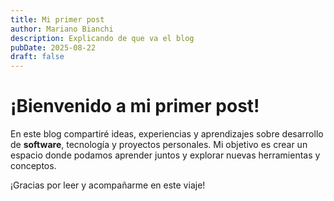 ```yaml
---
title: Mi primer post
author: Mariano Bianchi
description: Explicando de que va el blog
pubDate: 2025-08-22
draft: false
---
```



# ¡Bienvenido a mi primer post!

En este blog compartiré ideas, experiencias y aprendizajes sobre desarrollo de **software**, tecnología y proyectos personales. Mi objetivo es crear un espacio donde podamos aprender juntos y explorar nuevas herramientas y conceptos.

¡Gracias por leer y acompañarme en este viaje!